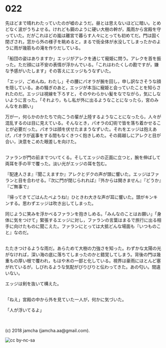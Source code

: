# 022

先ほどまで晴れわたっていたのが嘘のようだ。昼とは思えないほどに暗い。とめどなく波がうちよせる。けれども鋼のように硬い大樹の幹が，風雨から宮殿を守っていた。だがこれほどの嵐は離宮で暮らす人々にとっても初めてだ。門は固く閉ざされ，窓から外の様子を眺めると，まるで街全体が水没してしまったかのように雨が幾筋もの滝を作りだしている。  

「船団の姿はありますか」エッジがアレクを通じて寵姫に問う。アレクを首を振った。ただ顔には不安の表情が浮かんでいる。「これはわたくしの勘ですが，嫌な予感がいたします」その答えにエッジもうなずいた。  

「エッジ，ごめんね，わたし」その腰にパオラが腕を回し，申し訳なさそうな顔を隠している。あの騒ぎのあと，エッジが本当に寵姫と会っていたことを知らされたのだ。エッジは視線を下ろすと，そのやわらかい髪をなでながら，気にしないように言った。「それより，もし私が外に出るようなことになったら，宮のみんなをお願い」  

万が一，何らかのかたちで向こうの輩が上陸するようなことになったら，人々が混乱するのは目に見えている。そんなとき，パオラの幻術で皆を落ち着かせることが必要だった。パオラは顔を伏せたままうなずいた。それをエッジは抱えあげ，パオラが返事をする間もなくきつく抱きしめた。その肩越しにアレクと目が合い，決意をこめた眼差しを向けた。  

<br>  
ファランが門の前までついてくる。そしてエッジの正面に立つと，腕を伸ばして両耳を手の平で覆った。淡い光がエッジの耳を包む。  

『配達人さま』『聞こえますか』アレクとデクの声が頭に響いた。エッジはファランと目を合わせる。『次に門が閉じられれば』『外からは開きません』『どうか』『ご無事で』  

『帰ってきてごはんたべようね!』ひときわ大きな声が耳に響いた。頭がキンキンする。思わずエッジは吹き出してしまった。  

同じように笑みを浮かべるファランを抱きしめる。「みんなのことはお願い」「身体に気をつけて」緊張するエッジに対し，ファランの言葉はまるで旅行に出る相手に向けたものに聞こえた。ファランにとっては大抵どんな場面も『いつものこと』なのだ。  

<br>  
たたきつけるような雨だ。あらためて大樹の力強さを知った。わずかな太陽の光がなければ，深い海の底に落ちてしまったのかと錯覚してしまう。背後の門は幾重もの厚い根で覆われ，もはや木の一部と化している。視界は豪雨にほとんど塞がれているが，しびれるような気配がびりびりと伝わってきた。あの匂い。間違いない。  

エッジは剣を抜いて構えた。  

<br>  
「ねえ」宮殿の中から外を見ていた一人が，何かに気づいた。  

「人が浮いてるよ」  

<br>  
<br>  
(c) 2018 jamcha (jamcha.aa@gmail.com).  

![cc by-nc-sa](http://i.creativecommons.org/l/by-nc-sa/4.0/88x31.png)